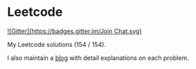 Leetcode
========
[![Gitter](https://badges.gitter.im/Join Chat.svg)](https://gitter.im/zyzyis/leetcode?utm_source=badge&utm_medium=badge&utm_campaign=pr-badge&utm_content=badge)

My Leetcode solutions (154 / 154).

I also maintain a [blog](http://4dotsleetcode.tumblr.com/) with detail explanations on each problem.
